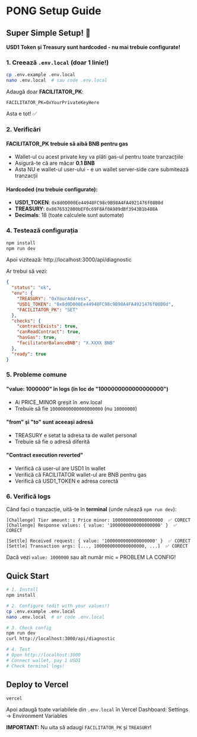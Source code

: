 # PONG Setup Guide

## Super Simple Setup! 🚀

**USD1 Token și Treasury sunt hardcoded - nu mai trebuie configurate!**

### 1. Creează `.env.local` (doar 1 linie!)

```bash
cp .env.example .env.local
nano .env.local  # sau code .env.local
```

Adaugă doar **FACILITATOR_PK**:

```env
FACILITATOR_PK=0xYourPrivateKeyHere
```

Asta e tot! ✅

### 2. Verificări

#### FACILITATOR_PK trebuie să aibă BNB pentru gas
- Wallet-ul cu acest private key va plăti gas-ul pentru toate tranzacțiile
- Asigură-te că are măcar **0.1 BNB**
- Asta NU e wallet-ul user-ului - e un wallet server-side care submitează tranzacții

#### Hardcoded (nu trebuie configurate):
- **USD1_TOKEN**: `0x8d0D000Ee44948FC98c9B98A4FA4921476f08B0d`
- **TREASURY**: `0x8676532800bEF0c69F8Af0A989dBf3943B1b408A`
- **Decimals**: 18 (toate calculele sunt automate)

### 4. Testează configurația

```bash
npm install
npm run dev
```

Apoi vizitează: http://localhost:3000/api/diagnostic

Ar trebui să vezi:
```json
{
  "status": "ok",
  "env": {
    "TREASURY": "0xYourAddress",
    "USD1_TOKEN": "0x8d0D000Ee44948FC98c9B98A4FA4921476f08B0d",
    "FACILITATOR_PK": "SET"
  },
  "checks": {
    "contractExists": true,
    "canReadContract": true,
    "hasGas": true,
    "facilitatorBalanceBNB": "X.XXXX BNB"
  },
  "ready": true
}
```

### 5. Probleme comune

#### "value: 1000000" în logs (în loc de "1000000000000000000")
- Ai PRICE_MINOR greșit în .env.local
- Trebuie să fie `10000000000000000000` (nu `10000000`)

#### "from" și "to" sunt aceeași adresă
- TREASURY e setat la adresa ta de wallet personal
- Trebuie să fie o adresă diferită

#### "Contract execution reverted"
- Verifică că user-ul are USD1 în wallet
- Verifică că FACILITATOR wallet-ul are BNB pentru gas
- Verifică că USD1_TOKEN e adresa corectă

### 6. Verifică logs

Când faci o tranzacție, uită-te în **terminal** (unde rulează `npm run dev`):

```
[Challenge] Tier amount: 1 Price minor: 1000000000000000000  ✅ CORECT
[Challenge] Response values: { value: '1000000000000000000' }  ✅ CORECT

[Settle] Received request: { value: '1000000000000000000' }  ✅ CORECT
[Settle] Transaction args: [..., 1000000000000000000, ...]  ✅ CORECT
```

Dacă vezi `value: 1000000` sau alt număr mic = PROBLEM LA CONFIG!

## Quick Start

```bash
# 1. Install
npm install

# 2. Configure (edit with your values!)
cp .env.example .env.local
nano .env.local  # or code .env.local

# 3. Check config
npm run dev
curl http://localhost:3000/api/diagnostic

# 4. Test
# Open http://localhost:3000
# Connect wallet, pay 1 USD1
# Check terminal logs!
```

## Deploy to Vercel

```bash
vercel
```

Apoi adaugă toate variabilele din `.env.local` în Vercel Dashboard:
Settings → Environment Variables

**IMPORTANT:** Nu uita să adaugi `FACILITATOR_PK` și `TREASURY`!
